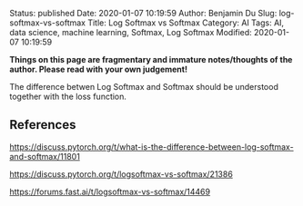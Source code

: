 Status: published
Date: 2020-01-07 10:19:59
Author: Benjamin Du
Slug: log-softmax-vs-softmax
Title: Log Softmax vs Softmax
Category: AI
Tags: AI, data science, machine learning, Softmax, Log Softmax
Modified: 2020-01-07 10:19:59

**Things on this page are fragmentary and immature notes/thoughts of the author. Please read with your own judgement!**

The difference betwen Log Softmax and Softmax should be understood together with the loss function.

## References

https://discuss.pytorch.org/t/what-is-the-difference-between-log-softmax-and-softmax/11801

https://discuss.pytorch.org/t/logsoftmax-vs-softmax/21386

https://forums.fast.ai/t/logsoftmax-vs-softmax/14469
